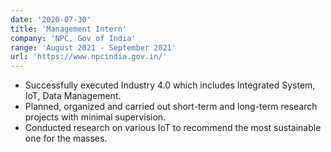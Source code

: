 ```yaml
---
date: '2020-07-30'
title: 'Management Intern'
company: 'NPC, Gov of India'
range: 'August 2021 - September 2021'
url: 'https://www.npcindia.gov.in/'
---
```


- Successfully executed Industry 4.0 which includes Integrated System, IoT, Data Management.
- Planned, organized and carried out short-term and long-term research projects with minimal supervision.
- Conducted research on various IoT to recommend the most sustainable one for the masses.
